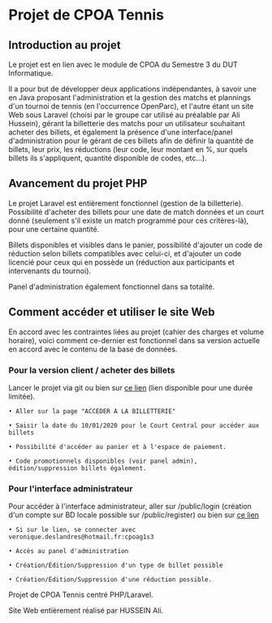 # Projet de CPOA Tennis


## Introduction au projet

Le projet est en lien avec le module de CPOA du Semestre 3 du DUT Informatique.

Il a pour but de développer deux applications indépendantes, à savoir une en Java proposant l'administration et la gestion des matchs et plannings d'un tournoi de tennis (en l'occurrence OpenParc), et l'autre étant un site Web sous Laravel (choisi par le groupe car utilisé au préalable par Ali Hussein), gérant la billetterie des matchs pour un utilisateur souhaitant acheter des billets, et également la présence d'une interface/panel d'administration pour le gérant de ces billets afin de définir la quantité de billets, leur prix, les réductions (leur code, leur montant en %, sur quels billets ils s'appliquent, quantité disponible de codes, etc...).

## Avancement du projet PHP

Le projet Laravel est entièrement fonctionnel (gestion de la billetterie).
Possibilité d'acheter des billets pour une date de match données et un court donné (seulement s'il existe un match programmé pour ces critères-là), pour une certaine quantité.

Billets disponibles et visibles dans le panier, possibilité d'ajouter un code de réduction selon billets compatibles avec celui-ci, et d'ajouter un code licencié pour ceux qui en possède un (réduction aux participants et intervenants du tournoi).

Panel d'administration également fonctionnel dans sa totalité.

## Comment accéder et utiliser le site Web

En accord avec les contraintes liées au projet (cahier des charges et volume horaire), voici comment ce-dernier est fonctionnel dans sa version actuelle en accord avec le contenu de la base de données.

### Pour la version client / acheter des billets

Lancer le projet via git ou bien sur <a href="http://cpoag1s3.epizy.com/projectPHP/public/">ce lien</a>
(lien disponible pour une durée limitée).

```
• Aller sur la page "ACCÉDER A LA BILLETTERIE"
  
• Saisir la date du 10/01/2020 pour le Court Central pour accéder aux billets

• Possibilité d'accéder au panier et à l'espace de paiement.

• Code promotionnels disponibles (voir panel admin), édition/suppression billets également.
```
  
### Pour l'interface administrateur

Pour accéder à l'interface administrateur, aller sur /public/login
(création d'un compte sur BD locale possible sur /public/register)
ou bien sur <a href="http://cpoag1s3.epizy.com/projectPHP/public/login">ce lien</a>

```
• Si sur le lien, se connecter avec veronique.deslandres@hotmail.fr:cpoag1s3

• Accès au panel d'administration

• Création/Édition/Suppression d'un type de billet possible

• Création/Édition/Suppression d'une réduction possible.
```

Projet de CPOA Tennis centré PHP/Laravel.

Site Web entièrement réalisé par HUSSEIN Ali.
